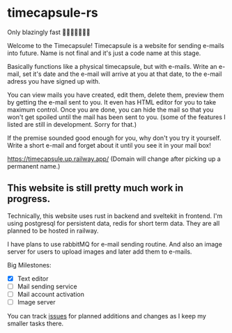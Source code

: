 # timecapsule-rs

Only blazingly fast 🚀🚀🚀🚀🚀🚀🚀

Welcome to the Timecapsule! Timecapsule is a website for sending e-mails into future. Name is not final and it's just a code name at this stage. 

Basically functions like a physical timecapsule, but with e-mails. Write an e-mail, set it's date and the e-mail will arrive at you at that date, to the e-mail adress you have signed up with.

You can view mails you have created, edit them, delete them, preview them by getting the e-mail sent to you. It even has HTML editor for you to take maximum control. Once you are done, you can hide the mail so that you won't get spoiled until the mail has been sent to you. (some of the features I listed are still in development. Sorry for that.)

If the premise sounded good enough for you, why don't you try it yourself. Write a short e-mail and forget about it until you see it in your mail box!

https://timecapsule.up.railway.app/ (Domain will change after picking up a permanent name.)

## This website is still pretty much work in progress.

Technically, this website uses rust in backend and sveltekit in frontend. I'm using postgresql for persistent data, redis for short term data. They are all planned to be hosted in railway.

I have plans to use rabbitMQ for e-mail sending routine. And also an image server for users to upload images and later add them to e-mails.

Big Milestones:
- [x] Text editor
- [ ] Mail sending service
- [ ] Mail account activation
- [ ] Image server

You can track [issues](https://github.com/112batuhan/timecapsule-rs/issues) for planned additions and changes as I keep my smaller tasks there.
